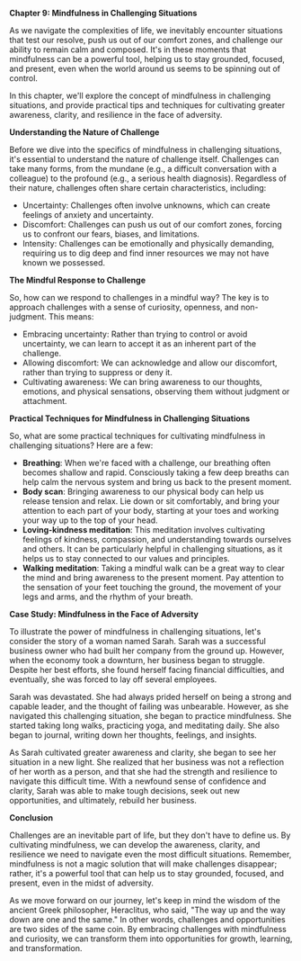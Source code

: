 <p><strong>Chapter 9: Mindfulness in Challenging Situations</strong></p>

<p>As we navigate the complexities of life, we inevitably encounter situations that test our resolve, push us out of our comfort zones, and challenge our ability to remain calm and composed. It's in these moments that mindfulness can be a powerful tool, helping us to stay grounded, focused, and present, even when the world around us seems to be spinning out of control.</p>

<p>In this chapter, we'll explore the concept of mindfulness in challenging situations, and provide practical tips and techniques for cultivating greater awareness, clarity, and resilience in the face of adversity.</p>

<p><strong>Understanding the Nature of Challenge</strong></p>

<p>Before we dive into the specifics of mindfulness in challenging situations, it's essential to understand the nature of challenge itself. Challenges can take many forms, from the mundane (e.g., a difficult conversation with a colleague) to the profound (e.g., a serious health diagnosis). Regardless of their nature, challenges often share certain characteristics, including:</p>

<ul>
<li>Uncertainty: Challenges often involve unknowns, which can create feelings of anxiety and uncertainty.</li>
<li>Discomfort: Challenges can push us out of our comfort zones, forcing us to confront our fears, biases, and limitations.</li>
<li>Intensity: Challenges can be emotionally and physically demanding, requiring us to dig deep and find inner resources we may not have known we possessed.</li>
</ul>

<p><strong>The Mindful Response to Challenge</strong></p>

<p>So, how can we respond to challenges in a mindful way? The key is to approach challenges with a sense of curiosity, openness, and non-judgment. This means:</p>

<ul>
<li>Embracing uncertainty: Rather than trying to control or avoid uncertainty, we can learn to accept it as an inherent part of the challenge.</li>
<li>Allowing discomfort: We can acknowledge and allow our discomfort, rather than trying to suppress or deny it.</li>
<li>Cultivating awareness: We can bring awareness to our thoughts, emotions, and physical sensations, observing them without judgment or attachment.</li>
</ul>

<p><strong>Practical Techniques for Mindfulness in Challenging Situations</strong></p>

<p>So, what are some practical techniques for cultivating mindfulness in challenging situations? Here are a few:</p>

<ul>
<li><strong>Breathing</strong>: When we're faced with a challenge, our breathing often becomes shallow and rapid. Consciously taking a few deep breaths can help calm the nervous system and bring us back to the present moment.</li>
<li><strong>Body scan</strong>: Bringing awareness to our physical body can help us release tension and relax. Lie down or sit comfortably, and bring your attention to each part of your body, starting at your toes and working your way up to the top of your head.</li>
<li><strong>Loving-kindness meditation</strong>: This meditation involves cultivating feelings of kindness, compassion, and understanding towards ourselves and others. It can be particularly helpful in challenging situations, as it helps us to stay connected to our values and principles.</li>
<li><strong>Walking meditation</strong>: Taking a mindful walk can be a great way to clear the mind and bring awareness to the present moment. Pay attention to the sensation of your feet touching the ground, the movement of your legs and arms, and the rhythm of your breath.</li>
</ul>

<p><strong>Case Study: Mindfulness in the Face of Adversity</strong></p>

<p>To illustrate the power of mindfulness in challenging situations, let's consider the story of a woman named Sarah. Sarah was a successful business owner who had built her company from the ground up. However, when the economy took a downturn, her business began to struggle. Despite her best efforts, she found herself facing financial difficulties, and eventually, she was forced to lay off several employees.</p>

<p>Sarah was devastated. She had always prided herself on being a strong and capable leader, and the thought of failing was unbearable. However, as she navigated this challenging situation, she began to practice mindfulness. She started taking long walks, practicing yoga, and meditating daily. She also began to journal, writing down her thoughts, feelings, and insights.</p>

<p>As Sarah cultivated greater awareness and clarity, she began to see her situation in a new light. She realized that her business was not a reflection of her worth as a person, and that she had the strength and resilience to navigate this difficult time. With a newfound sense of confidence and clarity, Sarah was able to make tough decisions, seek out new opportunities, and ultimately, rebuild her business.</p>

<p><strong>Conclusion</strong></p>

<p>Challenges are an inevitable part of life, but they don't have to define us. By cultivating mindfulness, we can develop the awareness, clarity, and resilience we need to navigate even the most difficult situations. Remember, mindfulness is not a magic solution that will make challenges disappear; rather, it's a powerful tool that can help us to stay grounded, focused, and present, even in the midst of adversity.</p>

<p>As we move forward on our journey, let's keep in mind the wisdom of the ancient Greek philosopher, Heraclitus, who said, "The way up and the way down are one and the same." In other words, challenges and opportunities are two sides of the same coin. By embracing challenges with mindfulness and curiosity, we can transform them into opportunities for growth, learning, and transformation.</p>
